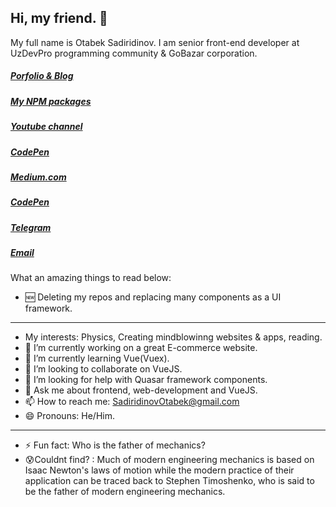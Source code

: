 ## Hi, my friend. 👋

My full name is Otabek Sadiridinov.
I am senior front-end developer at UzDevPro programming community & GoBazar corporation.


##### [Porfolio & Blog](https://otabeksadiridinov.github.io)
##### [My NPM packages](https://www.npmjs.com/~otabeksadiridinov)
##### [Youtube channel](https://www.youtube.com/channel/UC3nIYauvUl-P2P6-ol04I3w)
##### [CodePen](https://codepen.io/VueJSAcademy)
##### [Medium.com](https://vuejsacademy.medium.com/)
##### [CodePen](https://codepen.io/VueJSAcademy)
##### [Telegram](https://t.me/Otabek_Mirzo)
##### [Email](https://otabek-mirzo@umail.uz)

What an amazing things to read below:

- 🆕 Deleting my repos and replacing many components as a UI framework.
---
- My interests: Physics, Creating mindblowinng websites & apps, reading.
- 🔭 I’m currently working on a great E-commerce website.
- 🌱 I’m currently learning Vue(Vuex).
- 👯 I’m looking to collaborate on VueJS.
- 🤔 I’m looking for help with Quasar framework components.
- 💬 Ask me about frontend, web-development and VueJS.
- 📫 How to reach me: SadiridinovOtabek@gmail.com
- 😄 Pronouns: He/Him.
---
- ⚡ Fun fact: Who is the father of mechanics?
- 😰Couldnt find? : Much of modern engineering mechanics is based on Isaac Newton's laws of motion while the modern practice of their application can be traced back to Stephen Timoshenko, who is said to be the father of modern engineering mechanics. 
